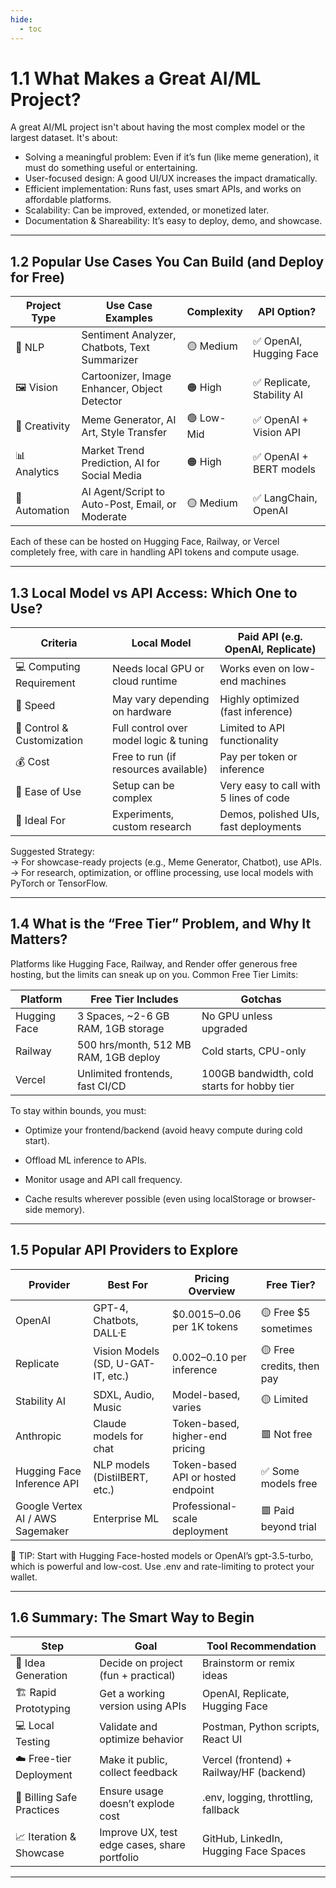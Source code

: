 ```yaml
---
hide:
  - toc
---
```


# 1.1 What Makes a Great AI/ML Project?

A great AI/ML project isn't about having the most complex model or the largest dataset. It's about:

- Solving a meaningful problem: Even if it’s fun (like meme generation), it must do something useful or entertaining.  
- User-focused design: A good UI/UX increases the impact dramatically.  
- Efficient implementation: Runs fast, uses smart APIs, and works on affordable platforms.  
- Scalability: Can be improved, extended, or monetized later.  
- Documentation & Shareability: It’s easy to deploy, demo, and showcase.  
    
---

 ## 1.2 Popular Use Cases You Can Build (and Deploy for Free)

|Project Type	    |Use Case Examples	                                |Complexity	     |API Option?                   |
|-------------------|---------------------------------------------------|----------------|------------------------------|
|🧠 NLP	            |Sentiment Analyzer, Chatbots, Text Summarizer	    |🟡 Medium	    |✅ OpenAI, Hugging Face       |
|🖼️ Vision          |Cartoonizer, Image Enhancer, Object Detector	     |🟠 High	     |✅ Replicate, Stability AI    |
|🎨 Creativity	    |Meme Generator, AI Art, Style Transfer	            |🟢 Low-Mid	    |✅ OpenAI + Vision API         |
|📊 Analytics	    |Market Trend Prediction, AI for Social Media	    |🟠 High	    |✅ OpenAI + BERT models        |
|🤖 Automation	    |AI Agent/Script to Auto-Post, Email, or Moderate	|🟡 Medium	    |✅ LangChain, OpenAI           |

Each of these can be hosted on Hugging Face, Railway, or Vercel completely free, with care in handling API tokens and compute usage.

---

## 1.3 Local Model vs API Access: Which One to Use?

|Criteria	                    |Local Model	                            |Paid API (e.g. OpenAI, Replicate)          |
|-------------------------------|-------------------------------------------|-------------------------------------------|
|💻 Computing Requirement	    |Needs local GPU or cloud runtime	        |Works even on low-end machines             |
|🚀 Speed	                    |May vary depending on hardware	            |Highly optimized (fast inference)          |
|🔄 Control & Customization	    |Full control over model logic & tuning	    |Limited to API functionality               |
|💰 Cost	                    |Free to run (if resources available)	    |Pay per token or inference                 |
|🧠 Ease of Use	                |Setup can be complex	                    |Very easy to call with 5 lines of code     |
|🧩 Ideal For	                |Experiments, custom research	            |Demos, polished UIs, fast deployments      |

Suggested Strategy:  
→ For showcase-ready projects (e.g., Meme Generator, Chatbot), use APIs.  
→ For research, optimization, or offline processing, use local models with PyTorch or TensorFlow.

---

## 1.4 What is the “Free Tier” Problem, and Why It Matters?

Platforms like Hugging Face, Railway, and Render offer generous free hosting, but the limits can sneak up on you.
Common Free Tier Limits:

|Platform	    |Free Tier Includes	                        |Gotchas                                        |
|---------------|-------------------------------------------|-----------------------------------------------|
|Hugging Face	|3 Spaces, ~2-6 GB RAM, 1GB storage	        |No GPU unless upgraded                         |
|Railway	    |500 hrs/month, 512 MB RAM, 1GB deploy	    |Cold starts, CPU-only                          |
|Vercel	        |Unlimited frontends, fast CI/CD	        |100GB bandwidth, cold starts for hobby tier    |

To stay within bounds, you must:

- Optimize your frontend/backend (avoid heavy compute during cold start).

- Offload ML inference to APIs.

- Monitor usage and API call frequency.

- Cache results wherever possible (even using localStorage or browser-side memory).

---

## 1.5 Popular API Providers to Explore

|Provider	                                |Best For	                        |Pricing Overview	                |Free Tier?                 |
|-------------------------------------------|-----------------------------------|-----------------------------------|---------------------------|
|OpenAI	                                    |GPT-4, Chatbots, DALL·E	        |$0.0015–0.06 per 1K tokens	        |🟡 Free $5 sometimes       |
|Replicate	                                |Vision Models (SD, U-GAT-IT, etc.)	|$0.002–$0.10 per inference	        |🟡 Free credits, then pay  |
|Stability AI	                            |SDXL, Audio, Music	                |Model-based, varies	            |🟡 Limited                 |
|Anthropic	                                |Claude models for chat	            |Token-based, higher-end pricing	|🟥 Not free                |
|Hugging Face Inference API	                |NLP models (DistilBERT, etc.)	    |Token-based API or hosted endpoint	|✅ Some models free        |
|Google Vertex AI / AWS Sagemaker	        |Enterprise ML	                    |Professional-scale deployment	    |🟥 Paid beyond trial       |


📌 TIP: Start with Hugging Face-hosted models or OpenAI’s gpt-3.5-turbo, which is powerful and low-cost. Use .env and rate-limiting to protect your wallet.

---

## 1.6 Summary: The Smart Way to Begin

|Step	                    |Goal	                                        |Tool Recommendation                        |
|---------------------------|-----------------------------------------------|-------------------------------------------|
|🧠 Idea Generation	        |Decide on project (fun + practical)	        |Brainstorm or remix ideas                  |
|🏗️ Rapid Prototyping	     |Get a working version using APIs	             |OpenAI, Replicate, Hugging Face            |
|💻 Local Testing	        |Validate and optimize behavior	                |Postman, Python scripts, React UI          |
|☁️ Free-tier Deployment	|Make it public, collect feedback	            |Vercel (frontend) + Railway/HF (backend)   |
|💸 Billing Safe Practices	|Ensure usage doesn’t explode cost	            |.env, logging, throttling, fallback        |
|📈 Iteration & Showcase	|Improve UX, test edge cases, share portfolio	|GitHub, LinkedIn, Hugging Face Spaces      |

---
